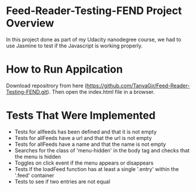 # Feed-Reader-Testing-FEND Project Overview
In this project done as part of my Udacity nanodegree course, we had to use Jasmine to test if the Javascript is working properly.

# How to Run Appilcation
Download repositrory from here (https://github.com/TanyaGir/Feed-Reader-Testing-FEND.git). Then open the index.html file in a browser.

# Tests That Were Implemented
* Tests for allfeeds has been defined and that it is not empty
* Tests for allFeeds have a url and that the url is not empty
* Tests for allFeeds have a name and that the name is not empty
* Searches for the class of 'menu-hidden' in the body tag and checks that the menu is hidden
* Toggles on click event if the menu appears or disappears
* Tests if the loadFeed function has at least a single '.entry' within the '.feed' container
* Tests to see if two entries are not equal
